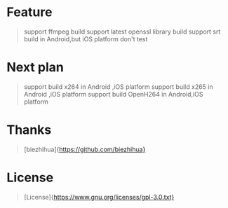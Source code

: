 # Feature
> support ffmpeg build
> support latest openssl library build
> support srt build in Android,but iOS platform don't test

# Next plan
> support build x264 in Android ,iOS platform
> support build x265 in Android ,iOS platform
> support build OpenH264 in Android,iOS platform


# Thanks
> [biezhihua]{https://github.com/biezhihua}

# License

>[License]{https://www.gnu.org/licenses/gpl-3.0.txt}
